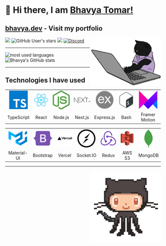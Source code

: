 # 👋 Hi there, I am <a href="https://bhavya.dev">Bhavya Tomar!</a>

## <a href="https://bhavya.dev">bhavya.dev</a> - Visit my portfolio

<div>

<!-- <img alt="GitHub followers" src="https://img.shields.io/github/followers/BhavyaCodes?label=follow&logo=github&style=flat-square"> -->

![](https://img.shields.io/github/followers/BhavyaCodes?label=follow&logo=github&style=flat-square)
![GitHub User's stars](https://img.shields.io/github/stars/BhavyaCodes?label=%E2%AD%90GitHub%20stars&style=flat-square)
![](https://komarev.com/ghpvc/?username=BhavyaCodes&style=flat-square&color=ff69b4)
<a href="https://discord.gg/az7Au3ZDGW">![Discord](https://img.shields.io/discord/686069011481362462?logo=discord&style=flat-square)</a>
<img align='right' src="/.github/cat.gif" width="230" alt="coding cat">

</div>

---

<img align="left" src="https://github-readme-stats.vercel.app/api/top-langs?username=bhavyaCodes&show_icons=true&locale=en&layout=compact&theme=radical" alt="most used languages" />

![Bhavya's GitHub stats](https://github-readme-stats.vercel.app/api?username=BhavyaCodes&show_icons=true&theme=radical&layout=compact)

---

## Technologies I have used

<table >
	<tr align="center">
		<td>
			<img src="/.github/icons/typescript.svg" width="60"/>
		</td>
		<td >
			<img src="/.github/icons/react.png" width="60"/>
		</td>
		<td >
			<img src="/.github/icons/nodejs.svg" width="60"/>
		</td>
		<td >
			<img src="/.github/icons/nextjs.svg" width="60"/>
		</td>
		<td >
			<img src="/.github/icons/expressjs.png" width="60"/>
		</td>
		<td >
			<img src="/.github/icons/bash.svg" width="60"/>
		</td>
		<td >
			<img src="/.github/icons/framer.png" width="60"/>
		</td>
	</tr>
	<tr align="center">
		<td>TypeScript</td>
		<td>React</td>
		<td>Node.js</td>
		<td>Next.js</td>
		<td>Express.js</td>
		<td>Bash</td>
		<td>Framer Motion</td>
	</tr>
</table>
<table >
	<tr align="center">
		<td>
			<img src="/.github/icons/materialui.svg" width="60"/>
		</td>
		<td >
			<img src="/.github/icons/bootstrap.svg" width="60"/>
		</td>
		<td >
			<img src="/.github/icons/vercel.svg" width="60"/>
		</td>
		<td >
			<img src="/.github/icons/socketio.svg" width="60"/>
		</td>
		<td >
			<img src="/.github/icons/redux.svg" width="60"/>
		</td>
		<td >
			<img src="/.github/icons/s3.svg" width="60"/>
		</td>
		<td >
			<img src="/.github/icons/mongodb.svg" width="60"/>
		</td>
	</tr>
	<tr align="center">
		<td>Material-UI</td>
		<td>Bootstrap</td>
		<td>Vercel</td>
		<td>Socket.IO</td>
		<td>Redux</td>
		<td>AWS S3</td>
		<td>MongoDB</td>
	</tr>
</table>

---

<div>
<img align='right' src="/.github/octocat.gif" width="230" alt="octocat">
</div>

<!-- <p align="left">
<img src="/.github/icons/typescript.svg" width="60"/>
<img src="/.github/icons/react.png" width="60"/>
<img src="/.github/icons/nodejs.svg" width="60"/>
<img src="/.github/icons/nextjs.svg" width="60"/>
<img src="/.github/icons/sass.svg" width="60"/>
<img src="/.github/icons/expressjs.png" width="60"/>
<img src="/.github/icons/bash.svg" width="60"/>
<img src="/.github/icons/framer.png" width="60"/>
<img src="/.github/icons/mongodb.svg" width="60"/>
<img src="/.github/icons/materialui.svg" width="60"/>
<img src="/.github/icons/bootstrap.svg" width="60"/>
<img src="/.github/icons/vercel.svg" width="60"/>
<img src="/.github/icons/socketio.svg" width="60"/>
<img src="/.github/icons/redux.svg" width="60"/>
</p> -->

<!--
**BhavyaCodes/BhavyaCodes** is a ✨ _special_ ✨ repository because its `README.md` (this file) appears on your GitHub profile.

Here are some ideas to get you started:

- 🔭 I’m currently working on ...
- 🌱 I’m currently learning ...
- 👯 I’m looking to collaborate on ...
- 🤔 I’m looking for help with ...
- 💬 Ask me about ...
- 📫 How to reach me: ...
- 😄 Pronouns: ...
- ⚡ Fun fact: ...
-->
